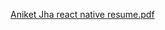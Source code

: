 [Aniket Jha react native resume.pdf](https://github.com/user-attachments/files/16409473/Aniket.Jha.react.native.resume.pdf)
